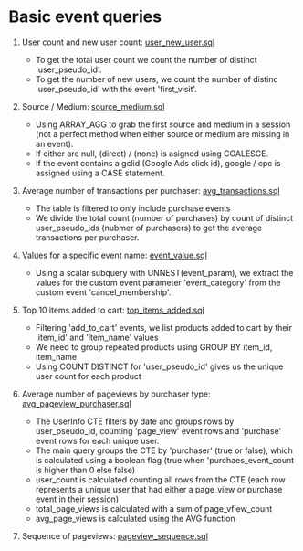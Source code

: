 # Basic event queries

1. User count and new user count: [user_new_user.sql](user_new_user.sql)
   - To get the total user count we count the number of distinct 'user_pseudo_id'.
   - To get the number of new users, we count the number of distinc 'user_pseudo_id' with the event 'first_visit'.

2. Source / Medium: [source_medium.sql](source_medium.sql)
   - Using ARRAY_AGG to grab the first source and medium in a session (not a perfect method when either source or medium are missing in an event).
   - If either are null, (direct) / (none) is asigned using COALESCE.
   - If the event contains a gclid (Google Ads click id), google / cpc is assigned using a CASE statement.

3. Average number of transactions per purchaser: [avg_transactions.sql](avg_transactions.sql)
   - The table is filtered to only include purchase events
   - We divide the total count (number of purchases) by count of distinct user_pseudo_ids (nubmer of purchasers) to get the average transactions per purchaser.

4. Values for a specific event name: [event_value.sql](event_value.sql)
   - Using a scalar subquery with UNNEST(event_param), we extract the values for the custom event parameter 'event_category' from the custom event 'cancel_membership'.

5. Top 10 items added to cart: [top_items_added.sql](top_items_added.sql)
   - Filtering 'add_to_cart' events, we list products added to cart by their 'item_id' and 'item_name' values
   - We need to group repeated products using GROUP BY item_id, item_name
   - Using COUNT DISTINCT for 'user_pseudo_id' gives us the unique user count for each product

6. Average number of pageviews by purchaser type: [avg_pageview_purchaser.sql](avg_pageview_purchaser.sql)
   - The UserInfo CTE filters by date and groups rows by user_pseudo_id, counting 'page_view' event rows and 'purchase' event rows for each unique user.
   - The main query groups the CTE by 'purchaser' (true or false), which is calculated using a boolean flag (true when 'purchaes_event_count is higher than 0 else false)
   - user_count is calculated counting all rows from the CTE (each row represents a unique user that had either a page_view or purchase event in their session)
   - total_page_views is calculated with a sum of page_vfiew_count
   - avg_page_views is calculated using the AVG function

7. Sequence of pageviews: [pageview_sequence.sql](pageview_sequence.sql)
